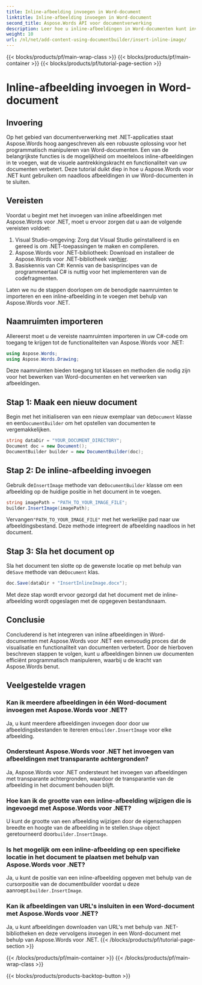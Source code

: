 ```yaml
---
title: Inline-afbeelding invoegen in Word-document
linktitle: Inline-afbeelding invoegen in Word-document
second_title: Aspose.Words API voor documentverwerking
description: Leer hoe u inline-afbeeldingen in Word-documenten kunt invoegen met Aspose.Words voor .NET. Stapsgewijze handleiding met codevoorbeelden en veelgestelde vragen inbegrepen.
weight: 10
url: /nl/net/add-content-using-documentbuilder/insert-inline-image/
---
```


{{< blocks/products/pf/main-wrap-class >}}
{{< blocks/products/pf/main-container >}}
{{< blocks/products/pf/tutorial-page-section >}}

# Inline-afbeelding invoegen in Word-document

## Invoering

Op het gebied van documentverwerking met .NET-applicaties staat Aspose.Words hoog aangeschreven als een robuuste oplossing voor het programmatisch manipuleren van Word-documenten. Een van de belangrijkste functies is de mogelijkheid om moeiteloos inline-afbeeldingen in te voegen, wat de visuele aantrekkingskracht en functionaliteit van uw documenten verbetert. Deze tutorial duikt diep in hoe u Aspose.Words voor .NET kunt gebruiken om naadloos afbeeldingen in uw Word-documenten in te sluiten.

## Vereisten

Voordat u begint met het invoegen van inline afbeeldingen met Aspose.Words voor .NET, moet u ervoor zorgen dat u aan de volgende vereisten voldoet:

1. Visual Studio-omgeving: Zorg dat Visual Studio geïnstalleerd is en gereed is om .NET-toepassingen te maken en compileren.
2.  Aspose.Words voor .NET-bibliotheek: Download en installeer de Aspose.Words voor .NET-bibliotheek van[hier](https://releases.aspose.com/words/net/).
3. Basiskennis van C#: Kennis van de basisprincipes van de programmeertaal C# is nuttig voor het implementeren van de codefragmenten.

Laten we nu de stappen doorlopen om de benodigde naamruimten te importeren en een inline-afbeelding in te voegen met behulp van Aspose.Words voor .NET.

## Naamruimten importeren

Allereerst moet u de vereiste naamruimten importeren in uw C#-code om toegang te krijgen tot de functionaliteiten van Aspose.Words voor .NET:

```csharp
using Aspose.Words;
using Aspose.Words.Drawing;
```

Deze naamruimten bieden toegang tot klassen en methoden die nodig zijn voor het bewerken van Word-documenten en het verwerken van afbeeldingen.

## Stap 1: Maak een nieuw document

 Begin met het initialiseren van een nieuw exemplaar van de`Document` klasse en een`DocumentBuilder` om het opstellen van documenten te vergemakkelijken.

```csharp
string dataDir = "YOUR_DOCUMENT_DIRECTORY";
Document doc = new Document();
DocumentBuilder builder = new DocumentBuilder(doc);
```

## Stap 2: De inline-afbeelding invoegen

 Gebruik de`InsertImage` methode van de`DocumentBuilder` klasse om een afbeelding op de huidige positie in het document in te voegen.

```csharp
string imagePath = "PATH_TO_YOUR_IMAGE_FILE";
builder.InsertImage(imagePath);
```

 Vervangen`"PATH_TO_YOUR_IMAGE_FILE"` met het werkelijke pad naar uw afbeeldingsbestand. Deze methode integreert de afbeelding naadloos in het document.

## Stap 3: Sla het document op

 Sla het document ten slotte op de gewenste locatie op met behulp van de`Save` methode van de`Document` klas.

```csharp
doc.Save(dataDir + "InsertInlineImage.docx");
```

Met deze stap wordt ervoor gezorgd dat het document met de inline-afbeelding wordt opgeslagen met de opgegeven bestandsnaam.

## Conclusie

Concluderend is het integreren van inline afbeeldingen in Word-documenten met Aspose.Words voor .NET een eenvoudig proces dat de visualisatie en functionaliteit van documenten verbetert. Door de hierboven beschreven stappen te volgen, kunt u afbeeldingen binnen uw documenten efficiënt programmatisch manipuleren, waarbij u de kracht van Aspose.Words benut.

## Veelgestelde vragen

### Kan ik meerdere afbeeldingen in één Word-document invoegen met Aspose.Words voor .NET?
 Ja, u kunt meerdere afbeeldingen invoegen door door uw afbeeldingsbestanden te itereren en`builder.InsertImage` voor elke afbeelding.

### Ondersteunt Aspose.Words voor .NET het invoegen van afbeeldingen met transparante achtergronden?
Ja, Aspose.Words voor .NET ondersteunt het invoegen van afbeeldingen met transparante achtergronden, waardoor de transparantie van de afbeelding in het document behouden blijft.

### Hoe kan ik de grootte van een inline-afbeelding wijzigen die is ingevoegd met Aspose.Words voor .NET?
 U kunt de grootte van een afbeelding wijzigen door de eigenschappen breedte en hoogte van de afbeelding in te stellen.`Shape` object geretourneerd door`builder.InsertImage`.

### Is het mogelijk om een inline-afbeelding op een specifieke locatie in het document te plaatsen met behulp van Aspose.Words voor .NET?
 Ja, u kunt de positie van een inline-afbeelding opgeven met behulp van de cursorpositie van de documentbuilder voordat u deze aanroept.`builder.InsertImage`.

### Kan ik afbeeldingen van URL's insluiten in een Word-document met Aspose.Words voor .NET?
Ja, u kunt afbeeldingen downloaden van URL's met behulp van .NET-bibliotheken en deze vervolgens invoegen in een Word-document met behulp van Aspose.Words voor .NET.
{{< /blocks/products/pf/tutorial-page-section >}}

{{< /blocks/products/pf/main-container >}}
{{< /blocks/products/pf/main-wrap-class >}}

{{< blocks/products/products-backtop-button >}}
